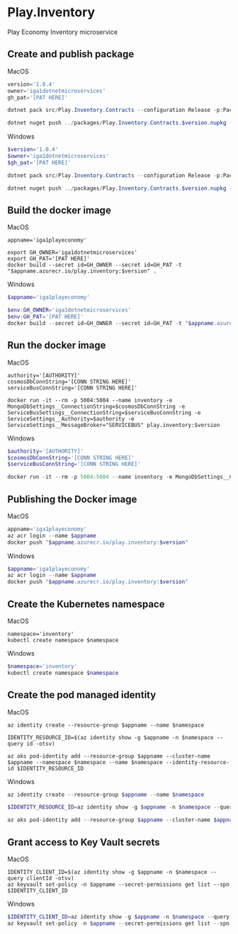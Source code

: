 # Play.Inventory

Play Economy Inventory microservice

## Create and publish package

MacOS

```powershell
version='1.0.4'
owner='iga1dotnetmicroservices'
gh_pat='[PAT HERE]'

dotnet pack src/Play.Inventory.Contracts --configuration Release -p:PackageVersion=$version -p:RepositoryUrl=https://github.com/$owner/play.inventory.git -o ../packages

dotnet nuget push ../packages/Play.Inventory.Contracts.$version.nupkg --api-key $gh_pat --source "github"
```

Windows

```powershell
$version='1.0.4'
$owner='iga1dotnetmicroservices'
$gh_pat='[PAT HERE]'

dotnet pack src/Play.Inventory.Contracts --configuration Release -p:PackageVersion=$version -p:RepositoryUrl=https://github.com/$owner/play.inventory.git -o ../packages

dotnet nuget push ../packages/Play.Inventory.Contracts.$version.nupkg --api-key $gh_pat --source "github"
```

## Build the docker image

MacOS

```shell
appname='iga1playeconomy'

export GH_OWNER='iga1dotnetmicroservices'
export GH_PAT='[PAT HERE]'
docker build --secret id=GH_OWNER --secret id=GH_PAT -t "$appname.azurecr.io/play.inventory:$version" .
```

Windows

```powershell
$appname='iga1playeconomy'

$env:GH_OWNER='iga1dotnetmicroservices'
$env:GH_PAT='[PAT HERE]'
docker build --secret id=GH_OWNER --secret id=GH_PAT -t "$appname.azurecr.io/play.inventory:$version" .
```

## Run the docker image

MacOS

```shell
authority='[AUTHORITY]'
cosmosDbConnString='[CONN STRING HERE]'
serviceBusConnString='[CONN STRING HERE]'

docker run -it --rm -p 5004:5004 --name inventory -e MongoDbSettings__ConnectionString=$cosmosDbConnString -e ServiceBusSettings__ConnectionString=$serviceBusConnString -e ServiceSettings__Authority=$authority -e ServiceSettings__MessageBroker="SERVICEBUS" play.inventory:$version
```

Windows

```powershell
$authority='[AUTHORITY]'
$cosmosDbConnString='[CONN STRING HERE]'
$serviceBusConnString='[CONN STRING HERE]'

docker run -it --rm -p 5004:5004 --name inventory -e MongoDbSettings__ConnectionString=$cosmosDbConnString -e ServiceBusSettings__ConnectionString=$serviceBusConnString -e ServiceSettings__Authority=$authority -e ServiceSettings__MessageBroker="SERVICEBUS" play.inventory:$version
```

## Publishing the Docker image


MacOS

```powershell
appname='iga1playeconomy'
az acr login --name $appname
docker push "$appname.azurecr.io/play.inventory:$version"
```

Windows

```powershell
$appname='iga1playeconomy'
az acr login --name $appname
docker push "$appname.azurecr.io/play.inventory:$version"
```

## Create the Kubernetes namespace

MacOS

```shell
namespace='inventory'
kubectl create namespace $namespace
```

Windows

```powershell
$namespace='inventory'
kubectl create namespace $namespace
```

## Create the pod managed identity

MacOS

```shell
az identity create --resource-group $appname --name $namespace

IDENTITY_RESOURCE_ID=$(az identity show -g $appname -n $namespace --query id -otsv)

az aks pod-identity add --resource-group $appname --cluster-name $appname --namespace $namespace --name $namespace --identity-resource-id $IDENTITY_RESOURCE_ID
```


Windows

```powershell
az identity create --resource-group $appname --name $namespace

$IDENTITY_RESOURCE_ID=az identity show -g $appname -n $namespace --query id -otsv

az aks pod-identity add --resource-group $appname --cluster-name $appname --namespace $namespace --name $namespace --identity-resource-id $IDENTITY_RESOURCE_ID
```

## Grant access to Key Vault secrets

MacOS 

```shell
IDENTITY_CLIENT_ID=$(az identity show -g $appname -n $namespace --query clientId -otsv)
az keyvault set-policy -n $appname --secret-permissions get list --spn $IDENTITY_CLIENT_ID
```

Windows 

```powershell
$IDENTITY_CLIENT_ID=az identity show -g $appname -n $namespace --query clientId -otsv
az keyvault set-policy -n $appname --secret-permissions get list --spn $IDENTITY_CLIENT_ID
```
